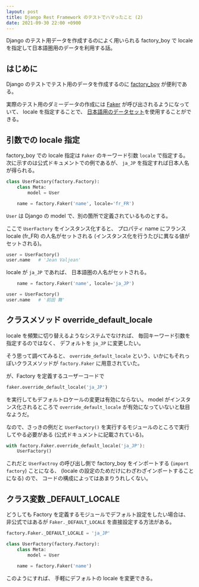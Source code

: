 ```yaml
---
layout: post
title: Django Rest Framework のテストでハマったこと (2)
date: 2021-09-30 22:00 +0900
---
```

Django のテスト用データを作成するのによく用いられる
factory_boy
で locale を指定して日本語圏用のデータを利用する話。

## はじめに

Django のテストでテスト用のデータを作成するのに
[factory_boy](https://factoryboy.readthedocs.io/en/stable/)
が便利である。

実際のテスト用のダミーデータの作成には
[Faker](https://faker.readthedocs.io/en/master/)
が呼び出されるようになっていて、
locale を指定することで、
[日本語用のデータセット](https://faker.readthedocs.io/en/master/locales/ja_JP.html)を使用することができる。

## 引数での locale 指定

factory_boy での locale 指定は
`Faker` のキーワード引数 `locale` で指定する。
次に示すのは公式ドキュメントでの例であるが、
`ja_JP` を指定すれば日本人名が得られる。

```python
class UserFactory(factory.Factory):
    class Meta:
        model = User

    name = factory.Faker('name', locale='fr_FR')
```

`User` は Django の model で、別の箇所で定義されているものとする。

ここで `UserFactory` をインスタンス化すると、
プロパティ name にフランス locale (fr_FR) の人名がセットされる
(インスタンス化を行うたびに異なる値がセットされる)。

```python
user = UserFactory()
user.name   # 'Jean Valjean'
```

locale が `ja_JP` であれば、
日本語圏の人名がセットされる。

```python
    name = factory.Faker('name', locale='ja_JP')
```

```python
user = UserFactory()
user.name   # '前田 舞'
```

## クラスメソッド override_default_locale

locale を頻繁に切り替えるようなシステムでなければ、
毎回キーワード引数を指定するのではなく、
デフォルトを `ja_JP` に変更したい。

そう思って調べてみると、
`override_default_locale`
という、いかにもそれっぽいクラスメソッドが
`factory.Faker`
に用意されていた。

が、Factory を定義するユーザーコードで

```python
faker.override_default_locale('ja_JP')
```

を実行してもデフォルトロケールの変更は有効にならない。
model がインスタンス化されるところで
`override_default_locale`
が有効になっていないと駄目なようだ。

なので、さっきの例だと
`UserFactory()`
を実行するモジュールのところで実行してやる必要がある
(公式ドキュメントに記載されている)。

```python
with factory.Faker.override_default_locale('ja_JP'):
    UserFactory()
```

これだと `UserFactroy` の呼び出し側で
factory_boy
をインポートする (`import factory`) ことになる、
(locale の設定のためだけにわざわざインポートすることになる)
ので、
コードの構成によってはあまりうれしくない。


## クラス変数 _DEFAULT_LOCALE

どうしても Factory を定義するモジュールでデフォルト設定をしたい場合は、
非公式ではあるが `Faker._DEFAULT_LOCALE` を直接設定する方法がある。

```python
factory.Faker._DEFAULT_LOCALE = 'ja_JP'

class UserFactory(factory.Factory):
    class Meta:
        model = User

    name = factory.Faker('name')
```

このようにすれば、
手軽にデフォルトの locale を変更できる。
